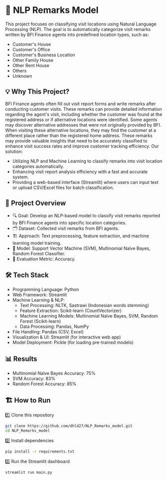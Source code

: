 # 📝 NLP Remarks Model

This project focuses on classifying visit locations using Natural Language Processing (NLP). The goal is to automatically categorize visit remarks written by BFI Finance agents into predefined location types, such as:
- Customer's House
- Customer's Office
- Customer's Business Location
- Other Family House
- Other Rent House
- Others
- Unknown

## 💡 Why This Project?
BFI Finance agents often fill out visit report forms and write remarks after conducting customer visits. These remarks can provide detailed information regarding the agent's visit, including whether the customer was found at the registered address or if alternative locations were identified. Some agents may discover alternative addresses that were not originally provided by BFI. When visiting these alternative locations, they may find the customer at a different place rather than the registered home address. These remarks may provide valuable insights that need to be accurately classified to enhance visit success rates and improve customer tracking efficiency. Our solution:
- Utilizing NLP and Machine Learning to classify remarks into visit location categories automatically.
- Enhancing visit report analysis efficiency with a fast and accurate system.
- Providing a web-based interface (Streamlit) where users can input text or upload CSV/Excel files for batch classification.

## 🚀 Project Overview
- 🔍 Goal: Develop an NLP-based model to classify visit remarks reported by BFI Finance agents into specific location categories.
- 🗂 Dataset: Collected visit remarks from BFI agents.
- 🏗 Approach: Text preprocessing, feature extraction, and machine learning model training.
- 🧠 Model: Support Vector Machine (SVM), Multinomial Naïve Bayes, Random Forest Classifier.
- 🎯 Evaluation Metric: Accuracy.

## 🛠 Tech Stack
- Programming Language: Python
- Web Framework: Streamlit
- Machine Learning & NLP:
  - Text Processing: NLTK, Sastrawi (Indonesian words stemming)
  - Feature Extraction: Scikit-learn (CountVectorizer)
  - Machine Learning Models: Multinomial Naïve Bayes, SVM, Random Forest (Scikit-learn)
  - Data Processing: Pandas, NumPy
- File Handling: Pandas (CSV, Excel)
- Visualization & UI: Streamlit (for interactive web app)
- Model Deployment: Pickle (for loading pre-trained models)

## 📊 Results
- Multinomial Naïve Bayes Accuracy: 75%
- SVM Accuracy: 83%
- Random Forest Accuracy: 85%

## 🏗 How to Run 

1️⃣ Clone this repository
```bash
git clone https://github.com/dhld27/NLP_Remarks_model.git  
cd NLP_Remarks_model  
```
2️⃣ Install dependencies
```bash
pip install -r requirements.txt
```  
3️⃣ Run the Streamlit dashboard
```bash
streamlit run main.py
```
